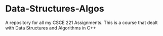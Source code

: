 # Data-Structures-Algos
A repository for all my CSCE 221 Assignments. This is a course that dealt with Data Structures and Algorithms in C++
